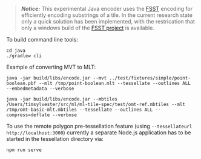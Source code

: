 
> **_Notice:_** This experimental Java encoder uses the [FSST](https://www.vldb.org/pvldb/vol13/p2649-boncz.pdf) encoding for efficiently encoding
substrings of a tile. In the current research state only a quick solution has been implemented, with the restrication that only a windows build of the [FSST project](https://github.com/cwida/fsst) is available.

To build command line tools:
```console
cd java
./gradlew cli
```

Example of converting MVT to MLT:

```console
java -jar build/libs/encode.jar --mvt ../test/fixtures/simple/point-boolean.pbf --mlt /tmp/point-boolean.mlt --tessellate --outlines ALL  --embedmetadata --verbose

java -jar build/libs/encode.jar --mbtiles /Users/timsylvester/src/ml/ml-tile-spec/test/omt-ref.mbtiles --mlt /tmp/omt-basic-mlt.mbtiles --tessellate --outlines ALL --compress=deflate --verbose
```

To use the remote polygon pre-tessellation feature (using `--tessellateurl http://localhost:3000`) currently a separate Node.js application has to be started in the tessellation directory via:
```console
npm run serve
```
